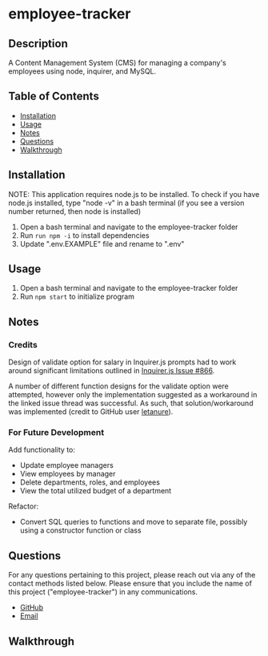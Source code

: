 # employee-tracker

## Description

A Content Management System (CMS) for managing a company's employees using node, inquirer, and MySQL.


## Table of Contents

-   [Installation](#installation)
-   [Usage](#usage)
-   [Notes](#notes)
-   [Questions](#questions)
-   [Walkthrough](#walkthrough)


## Installation

NOTE: This application requires node.js to be installed. 
To check if you have node.js installed, type "node -v" in a bash terminal (if you see a version number returned, then node is installed)

1. Open a bash terminal and navigate to the employee-tracker folder
2. Run  ```run npm -i``` to install dependencies
3. Update ".env.EXAMPLE" file and rename to ".env"


## Usage

1. Open a bash terminal and navigate to the employee-tracker folder
2. Run  ```npm start``` to initialize program

## Notes

### Credits

Design of validate option for salary in Inquirer.js prompts had to work around significant limitations outlined in [Inquirer.js Issue #866](https://github.com/SBoudrias/Inquirer.js/issues/866). 

A number of different function designs for the validate option were attempted, however only the implementation suggested as a workaround in the linked issue thread was successful. As such, that solution/workaround was implemented (credit to GitHub user [letanure](https://github.com/letanure)). 

### For Future Development

Add functionality to:
-   Update employee managers
-   View employees by manager
-   Delete departments, roles, and employees
-   View the total utilized budget of a department

Refactor: 
- Convert SQL queries to functions and move to separate file, possibly using a constructor function or class

## Questions

For any questions pertaining to this project, please reach out via any of the contact methods listed below.
Please ensure that you include the name of this project ("employee-tracker") in any communications.

-   [GitHub](https://github.com/stephje)
-   [Email](mailto:s.jenkins3018@gmail.com)


## Walkthrough

